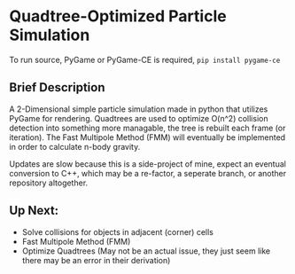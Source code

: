 # Quadtree-Optimized Particle Simulation
To run source, PyGame or PyGame-CE is required, `pip install pygame-ce`
## Brief Description
A 2-Dimensional simple particle simulation made in python that utilizes PyGame for rendering.
Quadtrees are used to optimize O(n^2) collision detection into something more managable, the tree is rebuilt each frame (or iteration).
The Fast Multipole Method (FMM) will eventually be implemented in order to calculate n-body gravity.

Updates are slow because this is a side-project of mine, expect an eventual conversion to C++, which may be a re-factor, a seperate branch, or another repository altogether.

## Up Next:
* Solve collisions for objects in adjacent (corner) cells
* Fast Multipole Method (FMM)
* Optimize Quadtrees (May not be an actual issue, they just seem like there may be an error in their derivation)